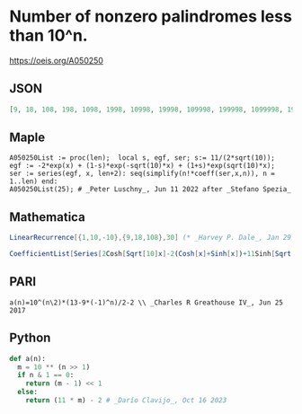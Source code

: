 # Number of nonzero palindromes less than 10^n\.
https://oeis.org/A050250
## JSON
```JSON
[9, 18, 108, 198, 1098, 1998, 10998, 19998, 109998, 199998, 1099998, 1999998, 10999998, 19999998, 109999998, 199999998, 1099999998, 1999999998, 10999999998, 19999999998, 109999999998, 199999999998, 1099999999998, 1999999999998, 10999999999998]
```
## Maple
```Maple
A050250List := proc(len);  local s, egf, ser; s:= 11/(2*sqrt(10));
egf := -2*exp(x) + (1-s)*exp(-sqrt(10)*x) + (1+s)*exp(sqrt(10)*x);
ser := series(egf, x, len+2): seq(simplify(n!*coeff(ser,x,n)), n = 1..len) end:
A050250List(25); # _Peter Luschny_, Jun 11 2022 after _Stefano Spezia_
```
## Mathematica
```Mathematica
LinearRecurrence[{1,10,-10},{9,18,108},30] (* _Harvey P. Dale_, Jan 29 2012 *)
```
```Mathematica
CoefficientList[Series[2Cosh[Sqrt[10]x]-2(Cosh[x]+Sinh[x])+11Sinh[Sqrt[10]x]/Sqrt[10],{x,0,25}],x]Table[n!,{n,0,25}] (* _Stefano Spezia_, Jun 11 2022 *)
```
## PARI
```PARI
a(n)=10^(n\2)*(13-9*(-1)^n)/2-2 \\ _Charles R Greathouse IV_, Jun 25 2017
```
## Python
```Python
def a(n):
  m = 10 ** (n >> 1)
  if n & 1 == 0:
    return (m - 1) << 1
  else:
    return (11 * m) - 2 # _Darío Clavijo_, Oct 16 2023
```
